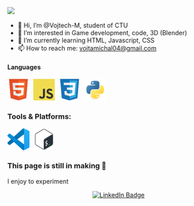 ![](https://komarev.com/ghpvc/?username=Vojtech-M&color=green)
- 👋 Hi, I’m @Vojtech-M, student of CTU 
- 👀 I’m interested in Game development, code, 3D (Blender)
- 🌱 I’m currently learning HTML, Javascript, CSS
- 📫 How to reach me: vojtamichal04@gmail.com

#### Languages 
<div>
   <img src="https://github.com/devicons/devicon/blob/master/icons/html5/html5-original.svg" title="HTML5" alt="HTML" width="50" height="50"/>&nbsp;
   <img src="https://github.com/devicons/devicon/blob/master/icons/javascript/javascript-original.svg" title="Javascript" alt="Javascript_logo" width="50" height="50"/>&nbsp;
   <img src="https://github.com/devicons/devicon/blob/master/icons/css3/css3-original.svg" title="CSS" alt="CSS" width="50" height="50"/>&nbsp;
   <img src="https://github.com/devicons/devicon/blob/master/icons/python/python-original.svg" title="python" alt="python_logo" width="50" height="50"/>&nbsp;
</div>

### Tools & Platforms: 
<div>
 <img src="https://github.com/devicons/devicon/blob/master/icons/vscode/vscode-original.svg" title="VSCode" alt="VSCode" width="50" height="50"/>&nbsp;
 <img src="https://github.com/devicons/devicon/blob/master/icons/bash/bash-original.svg" title="Bash" alt="Bash_logo" width="50" height="50"/>&nbsp;
</div>

### This page is still in making 👷
I enjoy to experiment

<div id="badges" align="center">
   <a href="https://www.linkedin.com/in/vojt%C4%9Bch-michal/?trk=public-profile-join-page">
    <img src="https://img.shields.io/badge/LinkedIn-blue?style=for-the-badge&logo=linkedin&logoColor=white" alt="LinkedIn Badge"/>
   </a>
</div>
